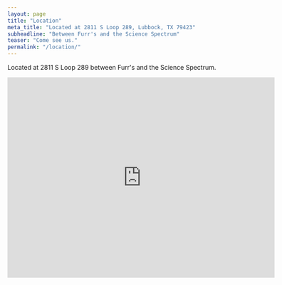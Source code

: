 ```yaml
---
layout: page
title: "Location"
meta_title: "Located at 2811 S Loop 289, Lubbock, TX 79423"
subheadline: "Between Furr's and the Science Spectrum"
teaser: "Come see us."
permalink: "/location/"
---
```

Located at 2811 S Loop 289 between Furr's and the Science Spectrum.

<div class="panel">
<iframe src="https://www.google.com/maps/embed?pb=!1m18!1m12!1m3!1d3325.9672933169227!2d-101.88003698479868!3d33.52823598075174!2m3!1f0!2f0!3f0!3m2!1i1024!2i768!4f13.1!3m3!1m2!1s0x86fe6d84ca7a1f13%3A0xd661c78c1f75e8d2!2s2811+S+Loop+289%2C+Lubbock%2C+TX+79423!5e0!3m2!1sen!2sus!4v1448752472910" width="600" height="450" frameborder="0" style="border:0" allowfullscreen>
</iframe>
</div>